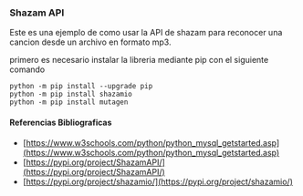 ### Shazam API
Este es una ejemplo de como usar la API de shazam para reconocer una cancion desde un
archivo en formato mp3.

primero es necesario instalar la libreria mediante pip con el siguiente comando
```
python -m pip install --upgrade pip
python -m pip install shazamio
python -m pip install mutagen
```

#### Referencias Bibliograficas
* [https://www.w3schools.com/python/python_mysql_getstarted.asp](https://www.w3schools.com/python/python_mysql_getstarted.asp)
* [https://pypi.org/project/ShazamAPI/](https://pypi.org/project/ShazamAPI/)
* [https://pypi.org/project/shazamio/](https://pypi.org/project/shazamio/)